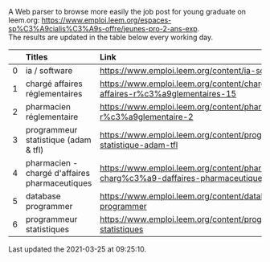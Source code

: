 A Web parser to browse more easily the job post for young graduate on leem.org: https://www.emploi.leem.org/espaces-sp%C3%A9cialis%C3%A9s-offre/jeunes-pro-2-ans-exp.  
The results are updated in the table below every working day.  


|    | Titles                                         | Link                                                                                 |   Department |   Consulted |
|---:|:-----------------------------------------------|:-------------------------------------------------------------------------------------|-------------:|------------:|
|  0 | ia / software                                  | https://www.emploi.leem.org/content/ia-software                                      |           75 |        1289 |
|  1 | chargé affaires réglementaires                 | https://www.emploi.leem.org/content/charg%c3%a9-affaires-r%c3%a9glementaires-15      |           75 |          34 |
|  2 | pharmacien réglementaire                       | https://www.emploi.leem.org/content/pharmacien-r%c3%a9glementaire-2                  |           75 |        1244 |
|  3 | programmeur statistique (adam & tfl)           | https://www.emploi.leem.org/content/programmeur-statistique-adam-tfl                 |           92 |          94 |
|  4 | pharmacien - chargé d'affaires pharmaceutiques | https://www.emploi.leem.org/content/pharmacien-charg%c3%a9-daffaires-pharmaceutiques |           91 |         141 |
|  5 | database programmer                            | https://www.emploi.leem.org/content/database-programmer                              |           92 |        2706 |
|  6 | programmeur statistiques                       | https://www.emploi.leem.org/content/programmeur-statistiques                         |           92 |        3106 |
  
Last updated the 2021-03-25 at 09:25:10.
